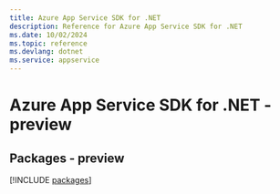 ```yaml
---
title: Azure App Service SDK for .NET
description: Reference for Azure App Service SDK for .NET
ms.date: 10/02/2024
ms.topic: reference
ms.devlang: dotnet
ms.service: appservice
---
```

# Azure App Service SDK for .NET - preview
## Packages - preview
[!INCLUDE [packages](app-service-index.md)]